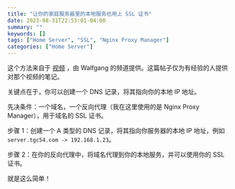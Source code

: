 ```yaml
---
title: "让你的家庭服务器里的本地服务也用上 SSL 证书"
date: 2023-08-31T22:53:01-04:00
summary: ""
keywords: []
tags: ["Home Server", "SSL", "Nginx Proxy Manager"]
categories: ["Home Server"]
---
```

这个方法来自于 [视频](https://www.youtube.com/watch?v=qlcVx-k-02E) ，由 Walfgang 的频道提供。这篇帖子仅为有经验的人提供对那个视频的笔记。


关键点在于，你可以创建一个 DNS 记录，将其指向你的本地 IP 地址。

先决条件：一个域名，一个反向代理（我在这里使用的是 Nginx Proxy Manager），用于域名的 SSL 证书。

步骤 1：创建一个 A 类型的 DNS 记录，将其指向你服务器的本地 IP 地址，例如 `server.tgc54.com -> 192.168.1.23`。

步骤 2：在你的反向代理中，将域名代理到你的本地服务，并可以使用你的 SSL 证书。

就是这么简单！
